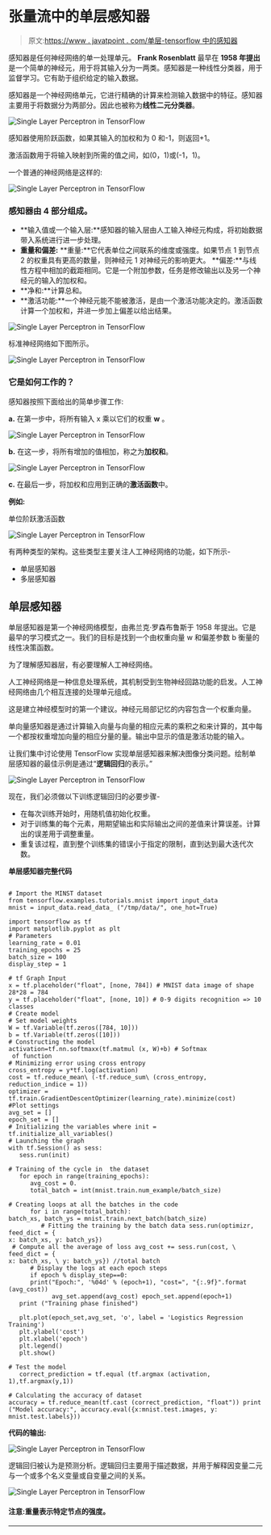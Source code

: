 # 张量流中的单层感知器

> 原文:[https://www . javatpoint . com/单层-tensorflow 中的感知器](https://www.javatpoint.com/single-layer-perceptron-in-tensorflow)

感知器是任何神经网络的单一处理单元。 **Frank Rosenblatt** 最早在 **1958 年提出**是一个简单的神经元，用于将其输入分为一两类。感知器是一种线性分类器，用于监督学习。它有助于组织给定的输入数据。

感知器是一个神经网络单元，它进行精确的计算来检测输入数据中的特征。感知器主要用于将数据分为两部分。因此也被称为**线性二元分类器**。

![Single Layer Perceptron in TensorFlow](../Images/fc7f05898ad58d3bcbfd473d475ed477.png)

感知器使用阶跃函数，如果其输入的加权和为 0 和-1，则返回+1。

激活函数用于将输入映射到所需的值之间，如(0，1)或(-1，1)。

一个普通的神经网络是这样的:

![Single Layer Perceptron in TensorFlow](../Images/a37d321d165abf70c7b82964034348c2.png)

### 感知器由 4 部分组成。

*   **输入值或一个输入层:**感知器的输入层由人工输入神经元构成，将初始数据带入系统进行进一步处理。
*   **重量和偏差:**
    **重量:**它代表单位之间联系的维度或强度。如果节点 1 到节点 2 的权重具有更高的数量，则神经元 1 对神经元的影响更大。
    **偏差:**与线性方程中相加的截距相同。它是一个附加参数，任务是修改输出以及另一个神经元的输入的加权和。
*   **净和:**计算总和。
*   **激活功能:**一个神经元能不能被激活，是由一个激活功能决定的。激活函数计算一个加权和，并进一步加上偏差以给出结果。

![Single Layer Perceptron in TensorFlow](../Images/ca1f251866307822554b35cafddfa40a.png)

标准神经网络如下图所示。

![Single Layer Perceptron in TensorFlow](../Images/0f673dd1dcc3c52584301d41447bfb18.png)

### 它是如何工作的？

感知器按照下面给出的简单步骤工作:

**a.** 在第一步中，将所有输入 x 乘以它们的权重 **w** 。

![Single Layer Perceptron in TensorFlow](../Images/b225d0e1ffbd4739913ae210550ccb4a.png)

**b.** 在这一步，将所有增加的值相加，称之为**加权和**。

![Single Layer Perceptron in TensorFlow](../Images/c5100ff27506efc0efe5cf57e30a6a29.png)

**c.** 在最后一步，将加权和应用到正确的**激活函数**中。

**例如:**

单位阶跃激活函数

![Single Layer Perceptron in TensorFlow](../Images/0a0a0bace53e9f154744325323fc6625.png)

有两种类型的架构。这些类型主要关注人工神经网络的功能，如下所示-

*   单层感知器
*   多层感知器

## 单层感知器

单层感知器是第一个神经网络模型，由弗兰克·罗森布鲁斯于 1958 年提出。它是最早的学习模式之一。我们的目标是找到一个由权重向量 w 和偏差参数 b 衡量的线性决策函数。

为了理解感知器层，有必要理解人工神经网络。

人工神经网络是一种信息处理系统，其机制受到生物神经回路功能的启发。人工神经网络由几个相互连接的处理单元组成。

这是建立神经模型时的第一个建议。神经元局部记忆的内容包含一个权重向量。

单向量感知器是通过计算输入向量与向量的相应元素的乘积之和来计算的，其中每一个都按权重增加向量的相应分量的量。输出中显示的值是激活功能的输入。

让我们集中讨论使用 TensorFlow 实现单层感知器来解决图像分类问题。绘制单层感知器的最佳示例是通过“**逻辑回归**的表示。”

![Single Layer Perceptron in TensorFlow](../Images/33a19c44efe0c057a6551a420e210b4d.png)

现在，我们必须做以下训练逻辑回归的必要步骤-

*   在每次训练开始时，用随机值初始化权重。
*   对于训练集的每个元素，用期望输出和实际输出之间的差值来计算误差。计算出的误差用于调整重量。
*   重复该过程，直到整个训练集的错误小于指定的限制，直到达到最大迭代次数。

**单层感知器完整代码**

```

# Import the MINST dataset
from tensorflow.examples.tutorials.mnist import input_data 
mnist = input_data.read_data_ ("/tmp/data/", one_hot=True)

import tensorflow as tf 
import matplotlib.pyplot as plt 
# Parameters 
learning_rate = 0.01 
training_epochs = 25 
batch_size = 100 
display_step = 1 

# tf Graph Input 
x = tf.placeholder("float", [none, 784]) # MNIST data image of shape 28*28 = 784 
y = tf.placeholder("float", [none, 10]) # 0-9 digits recognition => 10 classes 
# Create model 
# Set model weights 
W = tf.Variable(tf.zeros([784, 10])) 
b = tf.Variable(tf.zeros([10])) 
# Constructing the model
activation=tf.nn.softmaxx(tf.matmul (x, W)+b) # Softmax
 of function 
# Minimizing error using cross entropy
cross_entropy = y*tf.log(activation) 
cost = tf.reduce_mean\ (-tf.reduce_sum\ (cross_entropy, reduction_indice = 1))
optimizer = tf.train.GradientDescentOptimizer(learning_rate).minimize(cost)
#Plot settings 
avg_set = [] 
epoch_set = [] 
# Initializing the variables where init = tf.initialize_all_variables()
# Launching the graph
with tf.Session() as sess:
   sess.run(init)

# Training of the cycle in  the dataset
   for epoch in range(training_epochs):
      avg_cost = 0.
      total_batch = int(mnist.train.num_example/batch_size)

# Creating loops at all the batches in the code
      for i in range(total_batch):
batch_xs, batch_ys = mnist.train.next_batch(batch_size)
         # Fitting the training by the batch data sess.run(optimizr,  feed_dict = {
x: batch_xs, y: batch_ys})
 # Compute all the average of loss avg_cost += sess.run(cost, \ feed_dict = {
x: batch_xs, \ y: batch_ys}) //total batch
      # Display the logs at each epoch steps 
      if epoch % display_step==0: 
      print("Epoch:", '%04d' % (epoch+1), "cost=", "{:.9f}".format (avg_cost))
            avg_set.append(avg_cost) epoch_set.append(epoch+1)
   print ("Training phase finished")

   plt.plot(epoch_set,avg_set, 'o', label = 'Logistics Regression Training')   
   plt.ylabel('cost') 
   plt.xlabel('epoch') 
   plt.legend() 
   plt.show() 

# Test the model
   correct_prediction = tf.equal (tf.argmax (activation, 1),tf.argmax(y,1)) 

# Calculating the accuracy of dataset
accuracy = tf.reduce_mean(tf.cast (correct_prediction, "float")) print 
("Model accuracy:", accuracy.eval({x:mnist.test.images, y: mnist.test.labels}))

```

**代码的输出:**

![Single Layer Perceptron in TensorFlow](../Images/4d22b9b229a7d5bc96a53e97bd969726.png)

逻辑回归被认为是预测分析。逻辑回归主要用于描述数据，并用于解释因变量二元与一个或多个名义变量或自变量之间的关系。

![Single Layer Perceptron in TensorFlow](../Images/b63d14b031de89c5cc6a11b2312063a4.png)

#### 注意:重量表示特定节点的强度。

* * *
